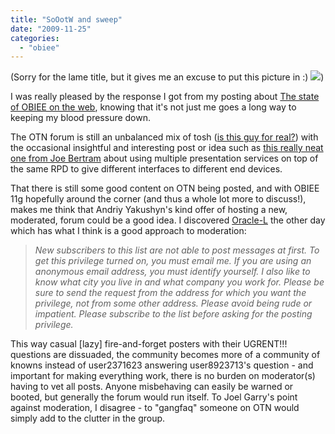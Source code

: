 ```yaml
---
title: "SoOotW and sweep"
date: "2009-11-25"
categories: 
  - "obiee"
---
```


(Sorry for the lame title, but it gives me an excuse to put this picture in :) ![](/images/rnm1978/sooty_sweep_150_150x180.jpg))

I was really pleased by the response I got from my posting about [The state of OBIEE on the web](/2009/10/30/the-state-of-obiee-on-the-web/), knowing that it's not just me goes a long way to keeping my blood pressure down.

The OTN forum is still an unbalanced mix of tosh ([is this guy for real?](http://forums.oracle.com/forums/thread.jspa?threadID=992547&tstart=0)) with the occasional insightful and interesting post or idea such as [this really neat one from Joe Bertram](http://forums.oracle.com/forums/thread.jspa?threadID=991528&tstart=0) about using multiple presentation services on top of the same RPD to give different interfaces to different end devices.

That there is still some good content on OTN being posted, and with OBIEE 11g hopefully around the corner (and thus a whole lot more to discuss!), makes me think that Andriy Yakushyn's kind offer of hosting a new, moderated, forum could be a good idea. I discovered [Oracle-L](http://www.freelists.org/webpage/oracle-l) the other day which has what I think is a good approach to moderation:

> _New subscribers to this list are not able to post messages at first. To get this privilege turned on, you must email me. If you are using an anonymous email address, you must identify yourself. I also like to know what city you live in and what company you work for. Please be sure to send the request from the address for which you want the privilege, not from some other address. Please avoid being rude or impatient. Please subscribe to the list before asking for the posting privilege._

This way casual \[lazy\] fire-and-forget posters with their UGRENT!!! questions are dissuaded, the community becomes more of a community of knowns instead of user2371623 answering user8923713's question - and important for making everything work, there is no burden on moderator(s) having to vet all posts. Anyone misbehaving can easily be warned or booted, but generally the forum would run itself. To Joel Garry's point against moderation, I disagree - to "gangfaq" someone on OTN would simply add to the clutter in the group.
